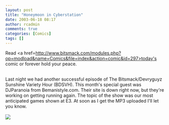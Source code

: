 ```yaml
---
layout: post
title: "Honeymoon in Cyberstation"
date: 2003-06-18 08:17
author: rcadmin
comments: true
categories: [Comics]
tags: []
---
```

Read <a href=http://www.bitsmack.com/modules.php?op=modload&name=Comics&file=index&action=comic&id=297>today's comic</a> or forever hold your peace.
<br />

<br />
Last night we had another successful episode of The Bitsmack/Devryguyz Sunshine Variety Hour (BDSVH). This month's special guest was DJParanoia from Bemanistyle.com. Their site is down right now, but they're working on getting running again. The topic of the show was our most anticipated games shown at E3. At soon as I get the MP3 uploaded I'll let you know. <Br><br><!--more--><img src='http://dl.bitsmack.com/comics/20030618.gif' alt'' />
